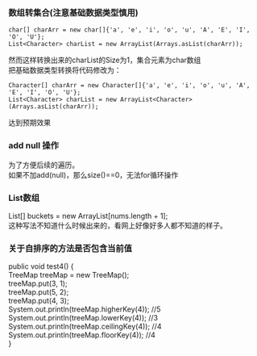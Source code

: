 ### 数组转集合(注意基础数据类型慎用)  
```  
char[] charArr = new char[]{'a', 'e', 'i', 'o', 'u', 'A', 'E', 'I', 'O', 'U'};  
List<Character> charList = new ArrayList(Arrays.asList(charArr));  
```  
然而这样转换出来的charList的Size为1，集合元素为char数组  
把基础数据类型转换将代码修改为：  
```  
Character[] charArr = new Character[]{'a', 'e', 'i', 'o', 'u', 'A', 'E', 'I', 'O', 'U'};  
List<Character> charList = new ArrayList<Character>(Arrays.asList(charArr));  
```  
达到预期效果

### add null 操作  
为了方便后续的遍历。  
如果不加add(null)，那么size()==0，无法for循环操作  
  
### List数组  
List<Integer>[] buckets = new ArrayList[nums.length + 1];  
这种写法不知道什么时候出来的，看网上好像好多人都不知道的样子。   
  
  
### 关于自排序的方法是否包含当前值  
public void test4() {  
        TreeMap treeMap = new TreeMap();  
        treeMap.put(3, 1);  
        treeMap.put(5, 2);  
        treeMap.put(4, 3);  
        System.out.println(treeMap.higherKey(4));   //5  
        System.out.println(treeMap.lowerKey(4));    //3  
        System.out.println(treeMap.ceilingKey(4));  //4  
        System.out.println(treeMap.floorKey(4));    //4  
    }  
    